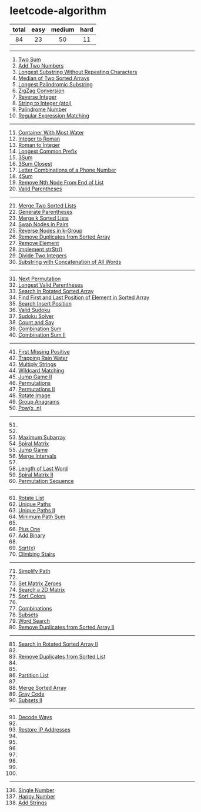 [comment]:超链接的加入方式：[tag](url)
[comment]:分割线的加入方式：----

# leetcode-algorithm
|total|easy|medium|hard|
|:---:|:---:|:---:|:---:|
|84|23|50|11|
----
1. [Two Sum](https://github.com/assassint2017/leetcode-algorithm/tree/master/Two%20Sum)
2. [Add Two Numbers](https://github.com/assassint2017/leetcode-algorithm/tree/master/Add%20Two%20Numbers)
3. [Longest Substring Without Repeating Characters](https://github.com/assassint2017/leetcode-algorithm/tree/master/Longest%20Substring%20Without%20Repeating%20Characters)  
4. [Median of Two Sorted Arrays](https://github.com/assassint2017/leetcode-algorithm/tree/master/Median%20of%20Two%20Sorted%20Arrays)  
5. [Longest Palindromic Substring](https://github.com/assassint2017/leetcode-algorithm/tree/master/Longest%20Palindromic%20Substring)  
6. [ZigZag Conversion](https://github.com/assassint2017/leetcode-algorithm/tree/master/ZigZag%20Conversion)  
7. [Reverse Integer](https://github.com/assassint2017/leetcode-algorithm/tree/master/Reverse%20Integer)  
8. [String to Integer (atoi)](https://github.com/assassint2017/leetcode-algorithm/tree/master/String%20to%20Integer%20(atoi))  
9. [Palindrome Number](https://github.com/assassint2017/leetcode-algorithm/tree/master/Palindrome%20Number)  
10. [Regular Expression Matching](https://github.com/assassint2017/leetcode-algorithm/tree/master/Regular%20Expression%20Matching)  
----
11. [Container With Most Water](https://github.com/assassint2017/leetcode-algorithm/tree/master/Container%20With%20Most%20Water)
12. [Integer to Roman](https://github.com/assassint2017/leetcode-algorithm/tree/master/Integer%20to%20Roman)
13. [Roman to Integer](https://github.com/assassint2017/leetcode-algorithm/tree/master/Roman%20to%20Integer)
14. [Longest Common Prefix](https://github.com/assassint2017/leetcode-algorithm/tree/master/Longest%20Common%20Prefix)
15. [3Sum](https://github.com/assassint2017/leetcode-algorithm/tree/master/3Sum)
16. [3Sum Closest](https://github.com/assassint2017/leetcode-algorithm/tree/master/3Sum%20Closest)
17. [Letter Combinations of a Phone Number](https://github.com/assassint2017/leetcode-algorithm/tree/master/Letter%20Combinations%20of%20a%20Phone%20Number)
18. [4Sum](https://github.com/assassint2017/leetcode-algorithm/tree/master/4Sum)
19. [Remove Nth Node From End of List](https://github.com/assassint2017/leetcode-algorithm/tree/master/Remove%20Nth%20Node%20From%20End%20of%20List)
20. [Valid Parentheses](https://github.com/assassint2017/leetcode-algorithm/tree/master/Valid%20Parentheses)
----
21. [Merge Two Sorted Lists](https://github.com/assassint2017/leetcode-algorithm/tree/master/Merge%20Two%20Sorted%20Lists)
22. [Generate Parentheses](https://github.com/assassint2017/leetcode-algorithm/tree/master/Generate%20Parentheses)
23. [Merge k Sorted Lists]()
24. [Swap Nodes in Pairs]()
25. [Reverse Nodes in k-Group]()
26. [Remove Duplicates from Sorted Array](https://github.com/assassint2017/leetcode-algorithm/tree/master/Remove%20Duplicates%20from%20Sorted%20Array)
27. [Remove Element](https://github.com/assassint2017/leetcode-algorithm/tree/master/Remove%20Element)
28. [Implement strStr()](https://github.com/assassint2017/leetcode-algorithm/tree/master/Implement%20strStr())
29. [Divide Two Integers](https://github.com/assassint2017/leetcode-algorithm/tree/master/Divide%20Two%20Integers)
30. [Substring with Concatenation of All Words]()
----
31. [Next Permutation](https://github.com/assassint2017/leetcode-algorithm/tree/master/Next%20Permutation)
32. [Longest Valid Parentheses]()
33. [Search in Rotated Sorted Array](https://github.com/assassint2017/leetcode-algorithm/tree/master/Search%20in%20Rotated%20Sorted%20Array)
34. [Find First and Last Position of Element in Sorted Array]()
35. [Search Insert Position](https://github.com/assassint2017/leetcode-algorithm/tree/master/Search%20Insert%20Position)
36. [Valid Sudoku](https://github.com/assassint2017/leetcode-algorithm/tree/master/Valid%20Sudoku)
37. [Sudoku Solver]()
38. [Count and Say](https://github.com/assassint2017/leetcode-algorithm/tree/master/Count%20and%20Say)
39. [Combination Sum](https://github.com/assassint2017/leetcode-algorithm/tree/master/Combination%20Sum)
40. [Combination Sum II](https://github.com/assassint2017/leetcode-algorithm/tree/master/Combination%20Sum%20II)
----
41. [First Missing Positive]()
42. [Trapping Rain Water](https://github.com/assassint2017/leetcode-algorithm/tree/master/Trapping%20Rain%20Water)
43. [Multiply Strings]()
44. [Wildcard Matching](https://github.com/assassint2017/leetcode-algorithm/tree/master/Wildcard%20Matching)
45. [Jump Game II](https://github.com/assassint2017/leetcode-algorithm/tree/master/Jump%20Game%20II)
46. [Permutations](https://github.com/assassint2017/leetcode-algorithm/tree/master/Permutations)
47. [Permutations II](https://github.com/assassint2017/leetcode-algorithm/tree/master/Permutations%20II)
48. [Rotate Image](https://github.com/assassint2017/leetcode-algorithm/tree/master/Rotate%20Image)
49. [Group Anagrams]()
50. [Pow(x, n)](https://github.com/assassint2017/leetcode-algorithm/tree/master/Pow(x%2C%20n))
----
51. []()
52. []()
53. [Maximum Subarray]()
54. [Spiral Matrix](https://github.com/assassint2017/leetcode-algorithm/tree/master/Spiral%20Matrix)
55. [Jump Game](https://github.com/assassint2017/leetcode-algorithm/tree/master/Jump%20Game)
56. [Merge Intervals]()
57. []()
58. [Length of Last Word]()
59. [Spiral Matrix II](https://github.com/assassint2017/leetcode-algorithm/tree/master/Spiral%20Matrix%20II)
60. [Permutation Sequence]()
----
61. [Rotate List]()
62. [Unique Paths](https://github.com/assassint2017/leetcode-algorithm/tree/master/Unique%20Paths)
63. [Unique Paths II](https://github.com/assassint2017/leetcode-algorithm/tree/master/Unique%20Paths%20II)
64. [Minimum Path Sum](https://github.com/assassint2017/leetcode-algorithm/tree/master/Minimum%20Path%20Sum)
65. []()
66. [Plus One](https://github.com/assassint2017/leetcode-algorithm/tree/master/Plus%20One)
67. [Add Binary](https://github.com/assassint2017/leetcode-algorithm/tree/master/Add%20Binary)
68. []()
69. [Sqrt(x)](https://github.com/assassint2017/leetcode-algorithm/tree/master/Sqrt(x))
70. [Climbing Stairs](https://github.com/assassint2017/leetcode-algorithm/tree/master/Climbing%20Stairs)
----
71. [Simplify Path](https://github.com/assassint2017/leetcode-algorithm/tree/master/Simplify%20Path)
72. []()
73. [Set Matrix Zeroes](https://github.com/assassint2017/leetcode-algorithm/tree/master/Set%20Matrix%20Zeroes)
74. [Search a 2D Matrix]()
75. [Sort Colors](https://github.com/assassint2017/leetcode-algorithm/tree/master/Sort%20Colors)
76. []()
77. [Combinations]()
78. [Subsets]()
79. [Word Search]()
80. [Remove Duplicates from Sorted Array II]()
----
81. [Search in Rotated Sorted Array II](https://github.com/assassint2017/leetcode-algorithm/tree/master/Search%20in%20Rotated%20Sorted%20Array%20II)
82. []()
83. [Remove Duplicates from Sorted List]()
84. []()
85. []()
86. [Partition List]()
87. []()
88. [Merge Sorted Array]()
89. [Gray Code](https://github.com/assassint2017/leetcode-algorithm/tree/master/Gray%20Code)
90. [Subsets II]()
----
91. [Decode Ways]()
92. []()
93. [Restore IP Addresses]()
94. []()
95. []()
96. []()
97. []()
98. []()
99. []()
100. []()
----
136. [Single Number](https://github.com/assassint2017/leetcode-algorithm/tree/master/Single%20Number)
202. [Happy Number](https://github.com/assassint2017/leetcode-algorithm/tree/master/Happy%20Number)
415. [Add Strings](https://github.com/assassint2017/leetcode-algorithm/tree/master/Add%20Strings)
